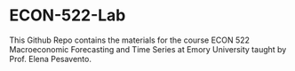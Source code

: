 # ECON-522-Lab
This Github Repo contains the materials for the course ECON 522 Macroeconomic Forecasting and Time Series at Emory University taught by Prof. Elena Pesavento. 

